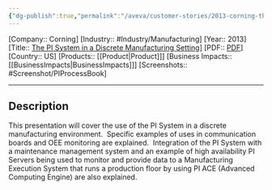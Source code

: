 ```yaml
---
{"dg-publish":true,"permalink":"/aveva/customer-stories/2013-corning-the-pi-system-in-a-discrete-manufacturing-setting/","dgPassFrontmatter":true}
---
```


[Company:: Corning]
[Industry:: #Industry/Manufacturing]
[Year:: 2013]
[Title:: [The PI System in a Discrete Manufacturing Setting](https://resources.osisoft.com/presentations/the-pi-system-in-a-discrete-manufacturing-setting/)]
[PDF:: [PDF](https://cdn.osisoft.com/corp/en/media/presentations/2013/RegionalSeminars/NewYork/PDFs/RS2012_NewYork_Corning_JohnDolewa_ThePISysteminaDiscreteManufacturingSetting.pdf)]
[Country:: US]
[Products:: [[Product\|Product]]]
[Business Impacts:: [[BusinessImpacts\|BusinessImpacts]]]
[Screenshots:: #Screenshot/PIProcessBook]

---
## Description
This presentation will cover the use of the PI System in a discrete manufacturing environment.  Specific examples of uses in communication boards and OEE monitoring are explained.  Integration of the PI System with a maintenance management system and an example of high availability PI Servers being used to monitor and provide data to a Manufacturing Execution System that runs a production floor by using PI ACE (Advanced Computing Engine) are also explained.